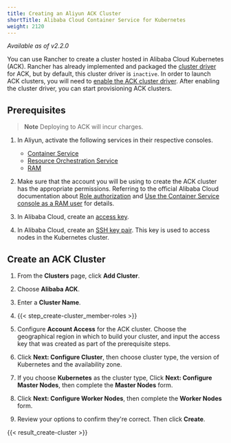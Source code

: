 ```yaml
---
title: Creating an Aliyun ACK Cluster
shortTitle: Alibaba Cloud Container Service for Kubernetes
weight: 2120
---
```


_Available as of v2.2.0_

You can use Rancher to create a cluster hosted in Alibaba Cloud Kubernetes (ACK). Rancher has already implemented and packaged the [cluster driver]({{<baseurl>}}/rancher/v2.x/en/admin-settings/drivers/cluster-drivers/) for ACK, but by default, this cluster driver is `inactive`. In order to launch ACK clusters, you will need to [enable the ACK cluster driver]({{<baseurl>}}/rancher/v2.x/en/admin-settings/drivers/cluster-drivers/#activating-deactivating-cluster-drivers). After enabling the cluster driver, you can start provisioning ACK clusters.

## Prerequisites

>**Note**
>Deploying to ACK will incur charges.

1. In Aliyun, activate the following services in their respective consoles.

    - [Container Service](https://cs.console.aliyun.com)
    - [Resource Orchestration Service](https://ros.console.aliyun.com)
    - [RAM](https://ram.console.aliyun.com)

2. Make sure that the account you will be using to create the ACK cluster has the appropriate permissions. Referring to the official Alibaba Cloud documentation about [Role authorization](https://www.alibabacloud.com/help/doc-detail/86483.htm) and [Use the Container Service console as a RAM user](https://www.alibabacloud.com/help/doc-detail/86484.htm) for details.

3. In Alibaba Cloud, create an [access key](https://www.alibabacloud.com/help/doc-detail/53045.html).

4. In Alibaba Cloud, create an [SSH key pair](https://www.alibabacloud.com/help/doc-detail/51793.html). This key is used to access nodes in the Kubernetes cluster.

## Create an ACK Cluster

1. From the **Clusters** page, click **Add Cluster**.

1. Choose **Alibaba ACK**.

1. Enter a **Cluster Name**.

1. {{< step_create-cluster_member-roles >}}

1. Configure **Account Access** for the ACK cluster. Choose the geographical region in which to build your cluster, and input the access key that was created as part of the prerequisite steps.

1. Click **Next: Configure Cluster**, then choose cluster type, the version of Kubernetes and the availability zone.

1. If you choose **Kubernetes** as the cluster type, Click **Next: Configure Master Nodes**, then complete the **Master Nodes** form.

1. Click **Next: Configure Worker Nodes**, then complete the **Worker Nodes** form.

1. Review your options to confirm they're correct. Then click **Create**.

{{< result_create-cluster >}}
